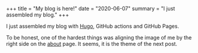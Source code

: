 +++
title = "My blog is here!"
date = "2020-06-07"
summary = "I just assembled my blog."
+++

I just assembled my blog with [Hugo](https://gohugo.io), GitHub actions and GitHub Pages. 


To be honest, one of the hardest things was aligning the image of me by the right side on the [about](/about) page.
It seems, it is the theme of the next post.
